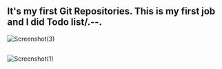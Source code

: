 ## It's my first Git Repositories. This is my first job and I did Todo list/.--.


![Screenshot(3)](https://user-images.githubusercontent.com/51622640/161997537-14540548-586f-4f3b-9146-d73d3ebbca45.png)


##

![Screenshot(1)](https://user-images.githubusercontent.com/51622640/161997278-2ca5cc7a-3dd7-4e13-b2a2-98a6e2e23a21.png)
